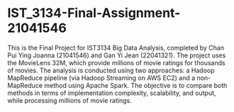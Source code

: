 # IST_3134-Final-Assignment-21041546
This is the Final Project for IST3134 Big Data Analysis, completed by Chan Pui Ying Joanna (21041546) and Gan Yi Jean (22041321). The project uses the MovieLens 32M, which provide millions of movie ratings for thousands of movies. 
The analysis is conducted using two approaches: a Hadoop MapReduce pipeline (via Hadoop Streaming on AWS EC2) and a non-MapReduce method using Apache Spark. The objective is to compare both methods in terms of implementation complexity, scalability, and output, while processing millions of movie ratings.
